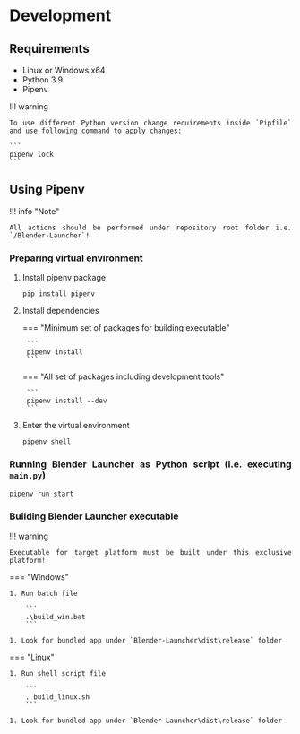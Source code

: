 <style>body {text-align: justify}</style>

# Development

## Requirements

- Linux or Windows x64
- Python 3.9
- Pipenv

!!! warning

    To use different Python version change requirements inside `Pipfile` and use following command to apply changes:

    ```
    pipenv lock
    ```

## Using Pipenv

!!! info "Note"

    All actions should be performed under repository root folder i.e. `/Blender-Launcher`!

### Preparing virtual environment

1. Install pipenv package

    ```
    pip install pipenv
    ```

1. Install dependencies

    === "Minimum set of packages for building executable"

        ```
        pipenv install
        ```

    === "All set of packages including development tools"

        ```
        pipenv install --dev
        ```

1. Enter the virtual environment

    ```
    pipenv shell
    ```

### Running Blender Launcher as Python script (i.e. executing `main.py`)

```
pipenv run start
```

### Building Blender Launcher executable

!!! warning

    Executable for target platform must be built under this exclusive platform!

=== "Windows"

    1. Run batch file

        ```
        .\build_win.bat
        ```

    1. Look for bundled app under `Blender-Launcher\dist\release` folder

=== "Linux"

    1. Run shell script file

        ```
        . build_linux.sh
        ```

    1. Look for bundled app under `Blender-Launcher\dist\release` folder
